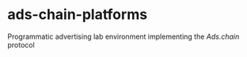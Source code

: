 # ads-chain-platforms
Programmatic advertising lab environment implementing the *Ads.chain* protocol
